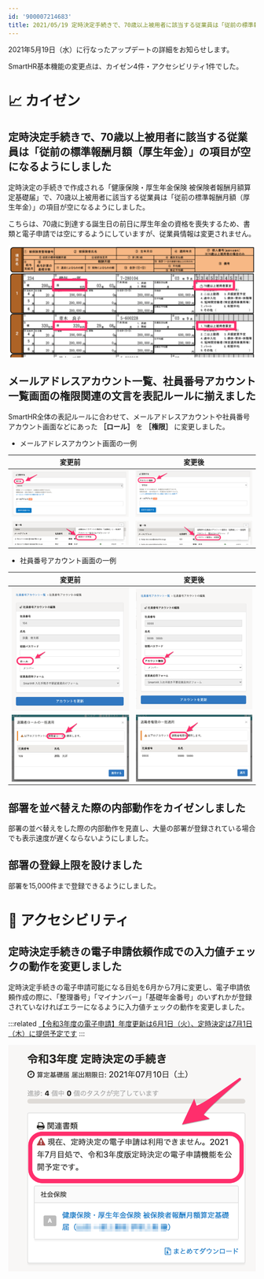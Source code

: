 ```yaml
---
id: '900007214683'
title: 2021/05/19 定時決定手続きで、70歳以上被用者に該当する従業員は「従前の標準報酬月額（厚生年金）」の項目が空になるようにしました 他4件
---
```

2021年5月19日（水）に行なったアップデートの詳細をお知らせします。

SmartHR基本機能の変更点は、カイゼン4件・アクセシビリティ1件でした。

# 📈 カイゼン

## 定時決定手続きで、70歳以上被用者に該当する従業員は「従前の標準報酬月額（厚生年金）」の項目が空になるようにしました

定時決定の手続きで作成される「健康保険・厚生年金保険 被保険者報酬月額算定基礎届」で、70歳以上被用者に該当する従業員は「従前の標準報酬月額（厚生年金）」の項目が空になるようにしました。

こちらは、70歳に到達する誕生日の前日に厚生年金の資格を喪失するため、書類と電子申請では空にするようにしていますが、従業員情報は変更されません。

![](./118429528-dec6e780-b70c-11eb-9fee-dc38a093c7d3.png)

## メールアドレスアカウント一覧、社員番号アカウント一覧画面の権限関連の文言を表記ルールに揃えました

SmartHR全体の表記ルールに合わせて、メールアドレスアカウントや社員番号アカウント画面などにあった **［ロール］** を **［権限］** に変更しました。

- メールアドレスアカウント画面の一例

| 変更前 | 変更後 |
| --- | --- |
| ![](./__________2021-05-19_17_09_16.png) | ![](./__________2021-05-20_9_16_53.png) |
| ![](./68747470733a2f2f73332d61702d6e6f727468656173742d312e616d617a6f6e6177732e636f6d2f6b756675746f6f6c732d636f64696d642f75706c6f6164732f75706c6f61645f38633232373532623931313065303266613637376234353137333230663636342e706e67-2.png) | ![](./__________2021-05-20_9_46_03-2.png) |

- 社員番号アカウント画面の一例

| 変更前 | 変更後 |
| --- | --- |
| ![](./68747470733a2f2f73332d61702d6e6f727468656173742d312e616d617a6f6e6177732e636f6d2f6b756675746f6f6c732d636f64696d642f75706c6f6164732f75706c6f61645f66613965623638646136316230326639313939376136346536633934656361662e706e67.png) | ![](./68747470733a2f2f73332d61702d6e6f727468656173742d312e616d617a6f6e6177732e636f6d2f6b756675746f6f6c732d636f64696d642f75706c6f6164732f75706c6f61645f36633563386239633630313961653138303934383437373636373565653066382e706e67.png) |
| ![](./68747470733a2f2f73332d61702d6e6f727468656173742d312e616d617a6f6e6177732e636f6d2f6b756675746f6f6c732d636f64696d642f75706c6f6164732f75706c6f61645f65396235356137363137313233386665393962623565386564386638303531612e706e67-2.png) | ![](./68747470733a2f2f73332d61702d6e6f727468656173742d312e616d617a6f6e6177732e636f6d2f6b756675746f6f6c732d636f64696d642f75706c6f6164732f75706c6f61645f30376136663163643034373038373065313832353765666536393130383030622e706e67-2.png) |

## 部署を並べ替えた際の内部動作をカイゼンしました

部署の並べ替えをした際の内部動作を見直し、大量の部署が登録されている場合でも表示速度が遅くならないようにしました。

## 部署の登録上限を設けました

部署を15,000件まで登録できるようにしました。

# 🎢 アクセシビリティ

## 定時決定手続きの電子申請依頼作成での入力値チェックの動作を変更しました

定時決定手続きの電子申請可能になる目処を6月から7月に変更し、電子申請依頼作成の際に、「整理番号」「マイナンバー」「基礎年金番号」のいずれかが登録されていなければエラーになるように入力値チェックの動作を変更しました。

:::related
[【令和3年度の電子申請】年度更新は6月1日（火）、定時決定は7月1日（木）に提供予定です](https://smarthr.jp/update/24869)
:::

![](./__________2021-05-20_10_59_59.png)
